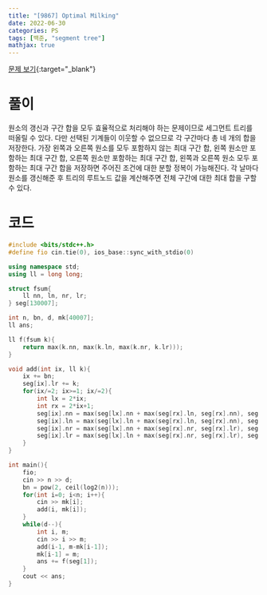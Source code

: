 ```yaml
---
title: "[9867] Optimal Milking"
date: 2022-06-30
categories: PS
tags: [백준, "segment tree"]
mathjax: true
---
```


[문제 보기](https://www.acmicpc.net/problem/9867){:target="_blank"}

# 풀이
원소의 갱신과 구간 합을 모두 효율적으로 처리해야 하는 문제이므로 세그먼트 트리를 떠올릴 수 있다. 다만 선택된 기계들이 이웃할 수 없으므로 각 구간마다 총 네 개의 합을 저장한다. 가장 왼쪽과 오른쪽 원소를 모두 포함하지 않는 최대 구간 합, 왼쪽 원소만 포함하는 최대 구간 합, 오른쪽 원소만 포함하는 최대 구간 합, 왼쪽과 오른쪽 원소 모두 포함하는 최대 구간 합을 저장하면 주어진 조건에 대한 분할 정복이 가능해진다. 각 날마다 원소를 갱신해준 후 트리의 루트노드 값을 계산해주면 전체 구간에 대한 최대 합을 구할 수 있다.

# 코드
```c++
#include <bits/stdc++.h>
#define fio cin.tie(0), ios_base::sync_with_stdio(0)

using namespace std;
using ll = long long;

struct fsum{
    ll nn, ln, nr, lr;
} seg[130007];

int n, bn, d, mk[40007];
ll ans;

ll f(fsum k){
    return max(k.nn, max(k.ln, max(k.nr, k.lr)));
}

void add(int ix, ll k){
    ix += bn;
    seg[ix].lr += k;
    for(ix/=2; ix>=1; ix/=2){
        int lx = 2*ix;
        int rx = 2*ix+1;
        seg[ix].nn = max(seg[lx].nn + max(seg[rx].ln, seg[rx].nn), seg[lx].nr + seg[rx].nn);
        seg[ix].ln = max(seg[lx].ln + max(seg[rx].ln, seg[rx].nn), seg[lx].lr + seg[rx].nn);
        seg[ix].nr = max(seg[lx].nn + max(seg[rx].nr, seg[rx].lr), seg[lx].nr + seg[rx].nr);
        seg[ix].lr = max(seg[lx].ln + max(seg[rx].nr, seg[rx].lr), seg[lx].lr + seg[rx].nr);
    }
}

int main(){
    fio;
    cin >> n >> d;
    bn = pow(2, ceil(log2(n)));
    for(int i=0; i<n; i++){
        cin >> mk[i];
        add(i, mk[i]);
    }
    while(d--){
        int i, m;
        cin >> i >> m;
        add(i-1, m-mk[i-1]);
        mk[i-1] = m;
        ans += f(seg[1]);
    }
    cout << ans;
}
```

